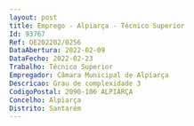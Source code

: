 ```yaml
--- 
layout: post
title: Emprego - Alpiarça - Técnico Superior
Id: 93767
Ref: OE202202/0256
DataAbertura: 2022-02-09
DataFecho: 2022-02-23
Trabalho: Técnico Superior
Empregador: Câmara Municipal de Alpiarça
Descricao: Grau de complexidade 3
CodigoPostal: 2090-106 ALPIARÇA
Concelho: Alpiarça
Distrito: Santarém
--- 
```

